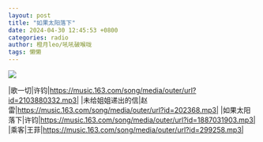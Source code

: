 ```yaml
---
layout: post
title: "如果太阳落下"
date: 2024-04-30 12:45:53 +0800
categories: radio
author: 橙月leo/吼吼破喉咙
tags: 懒懒
---
```

![]({{site.baseurl}}/images/cover_20240430.jpg)

|歌一切|许钧|https://music.163.com/song/media/outer/url?id=2103880332.mp3|
|未给姐姐递出的信|赵雷|https://music.163.com/song/media/outer/url?id=202368.mp3|
|如果太阳落下|许钧|https://music.163.com/song/media/outer/url?id=1887031903.mp3|
|乘客|王菲|https://music.163.com/song/media/outer/url?id=299258.mp3|

